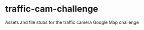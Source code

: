 traffic-cam-challenge
=====================

Assets and file stubs for the traffic camera Google Map challenge
